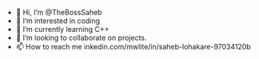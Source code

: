 - 👋 Hi, I’m @TheBossSaheb
- 👀 I’m interested in coding
- 🌱 I’m currently learning C++
- 💞️ I’m looking to collaborate on projects.
- 📫 How to reach me inkedin.com/mwlite/in/saheb-lohakare-97034120b

<!---
TheBossSaheb/TheBossSaheb is a ✨ special ✨ repository because its `README.md` (this file) appears on your GitHub profile.
You can click the Preview link to take a look at your changes.
--->
